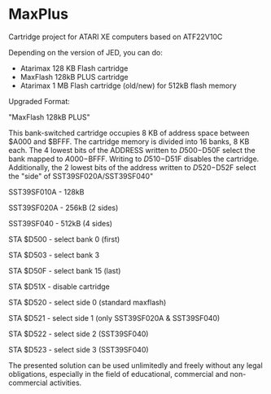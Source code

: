 # MaxPlus

Cartridge project for ATARI XE computers based on ATF22V10C

Depending on the version of JED, you can do:
-  Atarimax 128 KB Flash cartridge
-  MaxFlash 128kB PLUS cartridge
-  Atarimax 1 MB Flash cartridge (old/new) for 512kB flash memory


Upgraded Format:

"MaxFlash 128kB PLUS"

This bank-switched cartridge occupies 8 KB of address space between $A000 and $BFFF. The cartridge memory is divided into 16 banks, 8 KB each. The 4 lowest bits of the ADDRESS written to $D500-$D50F select the bank mapped to $A000-$BFFF. Writing to $D510-$D51F disables the cartridge. Additionally, the 2 lowest bits of the address written to $D520-$D52F select the "side" of SST39SF020A/SST39SF040"


SST39SF010A - 128kB

SST39SF020A - 256kB (2 sides)

SST39SF040 - 512kB (4 sides)



STA $D500 - select bank 0 (first)

STA $D503 - select bank 3

STA $D50F - select bank 15 (last)

STA $D51X - disable cartridge

STA $D520 - select side 0 (standard maxflash)

STA $D521 - select side 1 (only SST39SF020A & SST39SF040)

STA $D522 - select side 2 (SST39SF040)

STA $D523 - select side 3 (SST39SF040)


The presented solution can be used unlimitedly and freely without any legal obligations, especially in the field of educational, commercial and non-commercial activities.
